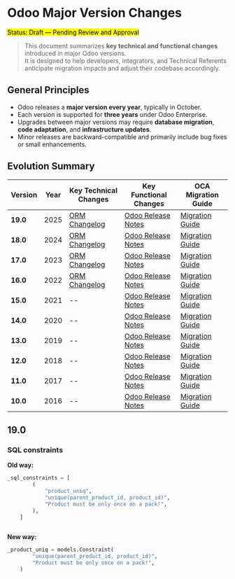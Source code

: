 # Odoo Major Version Changes

<mark> Status: Draft — Pending Review and Approval </mark>

> This document summarizes **key technical and functional changes** introduced in major Odoo versions.  
> It is designed to help developers, integrators, and Technical Referents anticipate migration impacts and adjust their codebase accordingly.


## General Principles

- Odoo releases a **major version every year**, typically in October.
- Each version is supported for **three years** under Odoo Enterprise.
- Upgrades between major versions may require **database migration**, **code adaptation**, and **infrastructure updates**.
- Minor releases are backward-compatible and primarily include bug fixes or small enhancements.



## Evolution Summary

| Version | Year | Key Technical Changes | Key Functional Changes | OCA Migration Guide |
|----------|------|-----------------------|-------------------------|------------------|
| **19.0** | 2025 | [ORM Changelog](https://www.odoo.com/documentation/19.0/developer/reference/backend/orm/changelog.html#) | [Odoo Release Notes](https://www.odoo.com/fr_FR/odoo-19-release-notes) | [Migration Guide](https://github.com/OCA/maintainer-tools/wiki/Migration-to-version-19.0) |
| **18.0** | 2024 | [ORM Changelog](https://www.odoo.com/documentation/18.0/developer/reference/backend/orm/changelog.html#) | [Odoo Release Notes](https://www.odoo.com/fr_FR/odoo-18-release-notes) | [Migration Guide](https://github.com/OCA/maintainer-tools/wiki/Migration-to-version-18.0) |
| **17.0** | 2023 | [ORM Changelog](https://www.odoo.com/documentation/17.0/developer/reference/backend/orm/changelog.html#) | [Odoo Release Notes](https://www.odoo.com/fr_FR/odoo-17-release-notes) | [Migration Guide](https://github.com/OCA/maintainer-tools/wiki/Migration-to-version-17.0) |
| **16.0** | 2022 | [ORM Changelog](https://www.odoo.com/documentation/16.0/developer/reference/backend/orm/changelog.html#) | [Odoo Release Notes](https://www.odoo.com/fr_FR/odoo-16-release-notes) | [Migration Guide](https://github.com/OCA/maintainer-tools/wiki/Migration-to-version-16.0) |
| **15.0** | 2021 | -- | [Odoo Release Notes](https://www.odoo.com/fr_FR/odoo-15-release-notes) | [Migration Guide](https://github.com/OCA/maintainer-tools/wiki/Migration-to-version-15.0) |
| **14.0** | 2020 | -- | [Odoo Release Notes](https://www.odoo.com/fr_FR/odoo-14-release-notes) | [Migration Guide](https://github.com/OCA/maintainer-tools/wiki/Migration-to-version-14.0) |
| **13.0** | 2019 | -- | [Odoo Release Notes](https://www.odoo.com/fr_FR/odoo-13-release-notes) | [Migration Guide](https://github.com/OCA/maintainer-tools/wiki/Migration-to-version-13.0) |
| **12.0** | 2018 | -- | [Odoo Release Notes](https://www.odoo.com/fr_FR/odoo-12-release-notes) | [Migration Guide](https://github.com/OCA/maintainer-tools/wiki/Migration-to-version-12.0) |
| **11.0** | 2017 | -- | [Odoo Release Notes](https://www.odoo.com/fr_FR/odoo-11-release-notes) | [Migration Guide](https://github.com/OCA/maintainer-tools/wiki/Migration-to-version-11.0) |
| **10.0** | 2016 | -- | [Odoo Release Notes](https://www.odoo.com/fr_FR/odoo-10-release-notes) | [Migration Guide](https://github.com/OCA/maintainer-tools/wiki/Migration-to-version-10.0) |


## 19.0

### SQL constraints

**Old way:**
```python
_sql_constraints = [
        (
            "product_uniq",
            "unique(parent_product_id, product_id)",
            "Product must be only once on a pack!",
        ),
    ]
 
```

**New way:**
```python
_product_uniq = models.Constraint(
        "unique(parent_product_id, product_id)",
        "Product must be only once on a pack!",
    )
```
